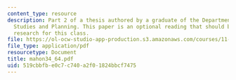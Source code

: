 ```yaml
---
content_type: resource
description: Part 2 of a thesis authored by a graduate of the Department of Urban
  Studies and Planning. This paper is an optional reading that should be useful in
  research for this class.
file: https://ol-ocw-studio-app-production.s3.amazonaws.com/courses/11-423-information-and-communication-technologies-in-community-development-spring-2004/519cbbfbe0c7c740a2f01824bbcf7475_mahon34_64.pdf
file_type: application/pdf
resourcetype: Document
title: mahon34_64.pdf
uid: 519cbbfb-e0c7-c740-a2f0-1824bbcf7475
---
```

